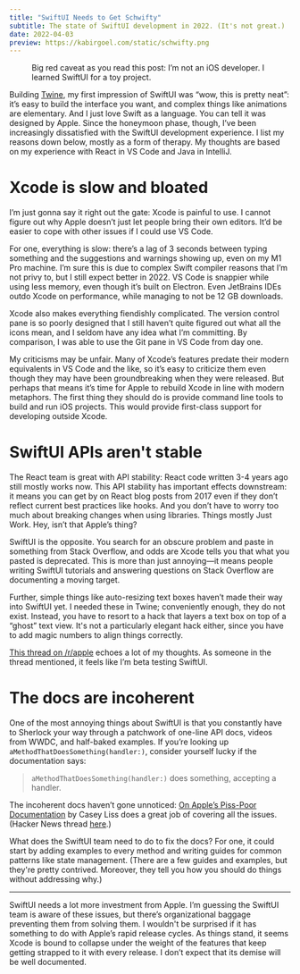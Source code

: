 ```yaml
---
title: "SwiftUI Needs to Get Schwifty"
subtitle: The state of SwiftUI development in 2022. (It's not great.)
date: 2022-04-03
preview: https://kabirgoel.com/static/schwifty.png
---
```


<figure>
  <img src="/static/schwifty.png" alt="" />
  <figcaption>Big red caveat as you read this post: I’m not an iOS developer. I learned SwiftUI for a toy project.</figcaption>
</figure>

Building [Twine](https://kabirgoel.com/recently), my first impression of SwiftUI was “wow, this is pretty neat”: it’s easy to build the interface you want, and complex things like animations are elementary. And I just love Swift as a language. You can tell it was designed by Apple. Since the honeymoon phase, though, I’ve been increasingly dissatisfied with the SwiftUI development experience. I list my reasons down below, mostly as a form of therapy. My thoughts are based on my experience with React in VS Code and Java in IntelliJ.

# Xcode is slow and bloated

I’m just gonna say it right out the gate: Xcode is painful to use. I cannot figure out why Apple doesn’t just let people bring their own editors. It’d be easier to cope with other issues if I could use VS Code.

For one, everything is slow: there’s a lag of 3 seconds between typing something and the suggestions and warnings showing up, even on my M1 Pro machine. I’m sure this is due to complex Swift compiler reasons that I’m not privy to, but I still expect better in 2022. VS Code is snappier while using less memory, even though it’s built on Electron. Even JetBrains IDEs outdo Xcode on performance, while managing to not be 12 GB downloads.

Xcode also makes everything fiendishly complicated. The version control pane is so poorly designed that I still haven’t quite figured out what all the icons mean, and I seldom have any idea what I’m committing. By comparison, I was able to use the Git pane in VS Code from day one.

My criticisms may be unfair. Many of Xcode’s features predate their modern equivalents in VS Code and the like, so it’s easy to criticize them even though they may have been groundbreaking when they were released. But perhaps that means it’s time for Apple to rebuild Xcode in line with modern metaphors. The first thing they should do is provide command line tools to build and run iOS projects. This would provide first-class support for developing outside Xcode.

# SwiftUI APIs aren't stable

The React team is great with API stability: React code written 3-4 years ago still mostly works now. This API stability has important effects downstream: it means you can get by on React blog posts from 2017 even if they don’t reflect current best practices like hooks. And you don’t have to worry too much about breaking changes when using libraries. Things mostly Just Work. Hey, isn’t that Apple’s thing?

SwiftUI is the opposite. You search for an obscure problem and paste in something from Stack Overflow, and odds are Xcode tells you that what you pasted is deprecated. This is more than just annoying—it means people writing SwiftUI tutorials and answering questions on Stack Overflow are documenting a moving target.

Further, simple things like auto-resizing text boxes haven’t made their way into SwiftUI yet. I needed these in Twine; conveniently enough, they do not exist. Instead, you have to resort to a hack that layers a text box on top of a “ghost” text view. It's not a particularly elegant hack either, since you have to add magic numbers to align things correctly.

[This thread on /r/apple](https://www.reddit.com/r/apple/comments/nt80an/apples_support_and_level_of_care_for_swiftui_is/) echoes a lot of my thoughts. As someone in the thread mentioned, it feels like I’m beta testing SwiftUI.

# The docs are incoherent

One of the most annoying things about SwiftUI is that you constantly have to Sherlock your way through a patchwork of one-line API docs, videos from WWDC, and half-baked examples. If you’re looking up `aMethodThatDoesSomething(handler:)`, consider yourself lucky if the documentation says:

> `aMethodThatDoesSomething(handler:)` does something, accepting a handler.

The incoherent docs haven’t gone unnoticed: [On Apple’s Piss-Poor Documentation](https://www.caseyliss.com/2020/11/10/on-apples-pisspoor-documentation) by Casey Liss does a great job of covering all the issues. (Hacker News thread [here](https://news.ycombinator.com/item?id=25046691).)

What does the SwiftUI team need to do to fix the docs? For one, it could start by adding examples to every method and writing guides for common patterns like state management. (There are a few guides and examples, but they're pretty contrived. Moreover, they tell you how you should do things without addressing why.)

---

SwiftUI needs a lot more investment from Apple. I’m guessing the SwiftUI team is aware of these issues, but there’s organizational baggage preventing them from solving them. I wouldn't be surprised if it has something to do with Apple’s rapid release cycles. As things stand, it seems Xcode is bound to collapse under the weight of the features that keep getting strapped to it with every release. I don’t expect that its demise will be well documented.

